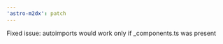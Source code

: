```yaml
---
'astro-m2dx': patch
---
```


Fixed issue: autoimports would work only if \_components.ts was present
